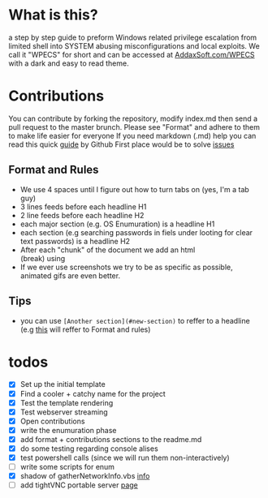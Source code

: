 # What is this?
a step by step guide to preform Windows related privilege escalation from limited shell into SYSTEM abusing misconfigurations and local exploits.
We call it "WPECS" for short and can be accessed at [AddaxSoft.com/WPECS](https://addaxsoft.com/wpecs) with a dark and easy to read theme.



# Contributions
You can contribute by forking the repository, modify index.md then send a pull request to the master brunch.
Please see "Format" and adhere to them to make life easier for everyone
If you need markdown (.md) help you can read this quick [guide](https://guides.github.com/features/mastering-markdown/) by Github
First place would be to solve [issues](https://github.com/AddaxSoft/OSWindowsPrivEscalation/issues)


## Format and Rules
- We use 4 spaces until I figure out how to turn tabs on (yes, I'm a tab guy)
- 3 lines feeds before each headline H1
- 2 line feeds before each headline H2
- each major section (e.g. OS Enumuration) is a headline H1
- each section (e.g searching passwords in fiels under looting for clear text passwords) is a headline H2
- After each "chunk" of the document we add an html <br> (break) using
- If we ever use screenshots we try to be as specific as possible, animated gifs are even better.


## Tips
- you can use `[Another section](#new-section)` to reffer to a headline (e.g [this](#Format-and-Rules) will reffer to Format and rules)



# todos
- [x] Set up the initial  template
- [x] Find a cooler + catchy name for the project
- [x] Test the template rendering
- [x] Test webserver streaming
- [x] Open contributions
- [x] write the enumuration phase
- [x] add format + contributions sections to the readme.md
- [x] do some testing regarding console alises 
- [x] test powershell calls (since we will run them non-interactively)
- [ ] write some scripts for enum
- [x] shadow of gatherNetworkInfo.vbs [info](http://www.verboon.info/2011/06/the-gathernetworkinfo-vbs-script/)
- [ ] add tightVNC portable server [page](https://sourceforge.net/projects/vnc-tight/files/TightVNC-win32/1.3.10/tightvnc-1.3.10_x86.zip/download)
